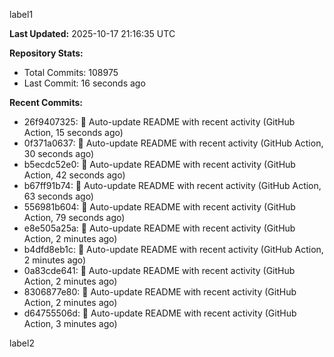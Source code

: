 
label1 
<!-- ACTIVITY_START -->
**Last Updated:** 2025-10-17 21:16:35 UTC

**Repository Stats:**
- Total Commits: 108975
- Last Commit: 16 seconds ago

**Recent Commits:**
- 26f9407325: 🤖 Auto-update README with recent activity (GitHub Action, 15 seconds ago)
- 0f371a0637: 🤖 Auto-update README with recent activity (GitHub Action, 30 seconds ago)
- b5ecdc52e0: 🤖 Auto-update README with recent activity (GitHub Action, 42 seconds ago)
- b67ff91b74: 🤖 Auto-update README with recent activity (GitHub Action, 63 seconds ago)
- 556981b604: 🤖 Auto-update README with recent activity (GitHub Action, 79 seconds ago)
- e8e505a25a: 🤖 Auto-update README with recent activity (GitHub Action, 2 minutes ago)
- b4dfd8eb1c: 🤖 Auto-update README with recent activity (GitHub Action, 2 minutes ago)
- 0a83cde641: 🤖 Auto-update README with recent activity (GitHub Action, 2 minutes ago)
- 8306877e80: 🤖 Auto-update README with recent activity (GitHub Action, 2 minutes ago)
- d64755506d: 🤖 Auto-update README with recent activity (GitHub Action, 3 minutes ago)
<!-- ACTIVITY_END -->

label2
